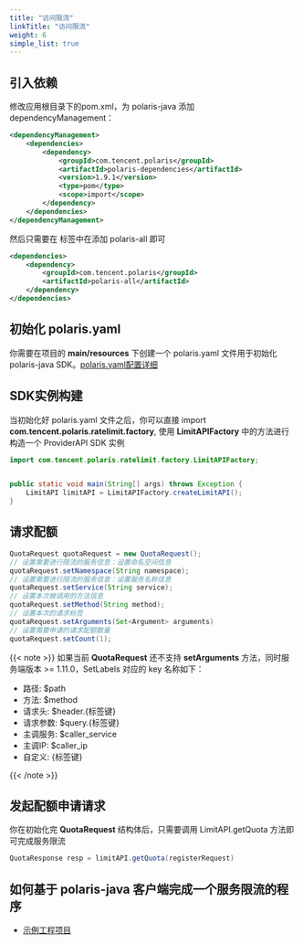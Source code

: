 ```yaml
---
title: "访问限流"
linkTitle: "访问限流"
weight: 6
simple_list: true
---
```


## 引入依赖

修改应用根目录下的pom.xml，为 polaris-java 添加 dependencyManagement：

```xml
<dependencyManagement>
    <dependencies>
        <dependency>
            <groupId>com.tencent.polaris</groupId>
            <artifactId>polaris-dependencies</artifactId>
            <version>1.9.1</version>
            <type>pom</type>
            <scope>import</scope>
        </dependency>
    </dependencies>
</dependencyManagement>
```

然后只需要在 **<dependencies></dependencies>** 标签中在添加 polaris-all 即可

```xml
<dependencies>
    <dependency>
        <groupId>com.tencent.polaris</groupId>
        <artifactId>polaris-all</artifactId>
    </dependency>
</dependencies>
```


## 初始化 polaris.yaml

你需要在项目的 **main/resources** 下创建一个 polaris.yaml 文件用于初始化 polaris-java SDK。[polaris.yaml配置详细](https://github.com/polarismesh/polaris-java/blob/main/polaris-common/polaris-config-default/src/main/resources/conf/default-config.yml)


## SDK实例构建

当初始化好 polaris.yaml 文件之后，你可以直接 import **com.tencent.polaris.ratelimit.factory**, 使用 **LimitAPIFactory** 中的方法进行构造一个 ProviderAPI SDK 实例

```java
import com.tencent.polaris.ratelimit.factory.LimitAPIFactory;


public static void main(String[] args) throws Exception {
    LimitAPI limitAPI = LimitAPIFactory.createLimitAPI();
}
```

## 请求配额

```java
QuotaRequest quotaRequest = new QuotaRequest();
// 设置需要进行限流的服务信息：设置命名空间信息
quotaRequest.setNamespace(String namespace);
// 设置需要进行限流的服务信息：设置服务名称信息
quotaRequest.setService(String service);
// 设置本次被调用的方法信息
quotaRequest.setMethod(String method);
// 设置本次的请求标签
quotaRequest.setArguments(Set<Argument> arguments)
// 设置需要申请的请求配额数量
quotaRequest.setCount(1);
```

{{< note >}}
如果当前 **QuotaRequest** 还不支持 **setArguments** 方法，同时服务端版本 >= 1.11.0，SetLabels 对应的 key 名称如下：

- 路径: $path
- 方法: $method
- 请求头: $header.{标签键}
- 请求参数: $query.{标签键}
- 主调服务: $caller_service
- 主调IP: $caller_ip
- 自定义: {标签键}

{{< /note >}}

## 发起配额申请请求

你在初始化完 **QuotaRequest** 结构体后，只需要调用 LimitAPI.getQuota 方法即可完成服务限流

```java
QuotaResponse resp = limitAPI.getQuota(registerRequest)
```

## 如何基于 polaris-java 客户端完成一个服务限流的程序

- [示例工程项目](https://github.com/polarismesh/polaris-java/tree/main/polaris-examples/ratelimit-example)

